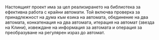 Настоящият проект има за цел реализирането на библиотека за ефективна работа с крайни автомати. Той включва проверка за принадлежност на дума към езика на автомата, обединение на два автомата, конкатенация на два автомата, итерация на автомат (звезда на Клини), извеждане на информация за автомата и операция за преобразуване на регулярен израз до автомат.
